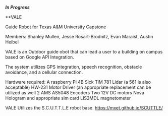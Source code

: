***In Progress***

**VALE

Guide Robot for Texas A&amp;M University Capstone

Members: Shanley Mullen, Jesse Rosart-Brodnitz, Evan Maraist, Austin Heibel

VALE is an Outdoor guide obot that can lead a user to a building on campus based on Google API Integration.

The system utilizes GPS integration, speech recognition, obstacle avoidance, and a cellular connection. 


Hardware required:
		A raspberry Pi 4B
		Sick TiM 781 Lidar (a 561 is also acceptable)
		HW-231 Motor Driver (an appropriate replacement can be utilized as well
		2 AMS AS5048 Encoders
		Two 12V DC motors
		Nova Hologram and appropriate sim card
		LIS2MDL magnetometer
		
		
		
VALE Utilizes the S.C.U.T.T.L.E robot base. 
https://mxet.github.io/SCUTTLE/
		
